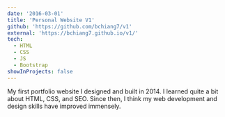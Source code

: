 ```yaml
---
date: '2016-03-01'
title: 'Personal Website V1'
github: 'https://github.com/bchiang7/v1'
external: 'https://bchiang7.github.io/v1/'
tech:
  - HTML
  - CSS
  - JS
  - Bootstrap
showInProjects: false
---
```


My first portfolio website I designed and built in 2014. I learned quite a bit about HTML, CSS, and SEO. Since then, I think my web development and design skills have improved immensely.
